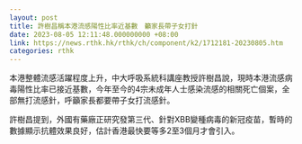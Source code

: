 ```yaml
---
layout: post
title: 許樹昌稱本港流感陽性比率近基數　籲家長帶子女打針
date: 2023-08-05 12:11:48.000000000 +08:00
link: https://news.rthk.hk/rthk/ch/component/k2/1712181-20230805.htm
categories: rthk
---
```


本港整體流感活躍程度上升，中大呼吸系統科講座教授許樹昌說，現時本港流感病毒陽性比率已接近基數，今年至今的4宗未成年人士感染流感的相關死亡個案，全部無打流感針，呼籲家長都要帶子女打流感針。

許樹昌提到，外國有藥廠正研究發第三代、針對XBB變種病毒的新冠疫苗，暫時的數據顯示抗體效果良好，估計香港最快要等多2至3個月才會引入。
